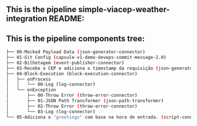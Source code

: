 ## This is the pipeline simple-viacep-weather-integration README:
## This is the pipeline components tree:
```bash
├── 00-Mocked Payload Data (json-generator-connector)
├── 01-Git Config (capsule-v1-demo-devops-commit-message-2.0)
├── 02-Bilhetagem (event-publisher-connector)
├── 03-Recebe o CEP e adiciona o timestamp da requisição (json-generator-connector)
├── 04-Block-Execution (block-execution-connector)
│   ├── onProcess
│   │   └── 00-Log (log-connector)
│   └── onException
│       ├── 00-Throw Error (throw-error-connector)
│       ├── 01-JSON Path Transformer (json-path-transformer)
│       ├── 02-Throw Error (throw-error-connector)
│       └── 03-Log (log-connector)
└── 05-Adiciona o "greetings" com base na hora de entrada. (script-connector)

```
